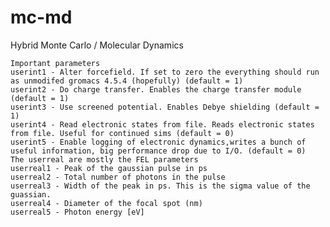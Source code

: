 # mc-md
Hybrid Monte Carlo / Molecular Dynamics


    Important parameters
    userint1 - Alter forcefield. If set to zero the everything should run as unmodifed gromacs 4.5.4 (hopefully) (default = 1)
    userint2 - Do charge transfer. Enables the charge transfer module (default = 1)
    userint3 - Use screened potential. Enables Debye shielding (default = 1)
    userint4 - Read electronic states from file. Reads electronic states from file. Useful for continued sims (default = 0)
    userint5 - Enable logging of electronic dynamics,writes a bunch of useful information, big performance drop due to I/O. (default = 0)
    The userreal are mostly the FEL parameters
    userreal1 - Peak of the gaussian pulse in ps
    userreal2 - Total number of photons in the pulse
    userreal3 - Width of the peak in ps. This is the sigma value of the guassian.
    userreal4 - Diameter of the focal spot (nm) 
    userreal5 - Photon energy [eV]